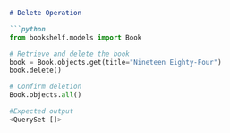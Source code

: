 ```markdown
# Delete Operation

```python
from bookshelf.models import Book

# Retrieve and delete the book
book = Book.objects.get(title="Nineteen Eighty-Four")
book.delete()

# Confirm deletion
Book.objects.all()

#Expected output
<QuerySet []>